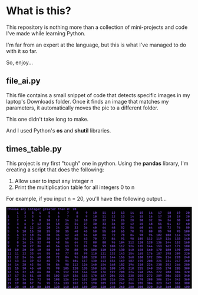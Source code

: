 # What is this?

This repository is nothing more than a collection of mini-projects
and code I've made while learning Python.

I'm far from an expert at the language, but this is what I've managed
to do with it so far.

So, enjoy...

## file_ai.py

This file contains a small snippet of code that detects specific images
in my laptop's Downloads folder. Once it finds an image that matches
my parameters, it automatically moves the pic to a different folder.

This one didn't take long to make.

And I used Python's **os** and **shutil** libraries.

## times_table.py

This project is my first "tough" one in python. Using the **pandas**
library, I'm creating a script that does the following:

1. Allow user to input any integer n
2. Print the multiplication table for all integers 0 to n

For example, if you input n = 20, you'll have the following output...

![The 20x20 multiplication table](images/times_table_pic.png)
